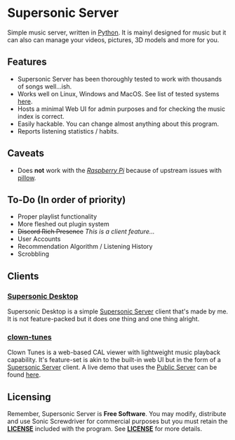 # Supersonic Server
Simple music server, written in [Python](https://python.org). It is mainyl designed for music but it can also can manage your videos, pictures, 3D models and more for you.
## Features
- Supersonic Server has been thoroughly tested to work with thousands of songs well...ish.
- Works well on Linux, Windows and MacOS. See list of tested systems [here](https://sonic.davros.io/getting-started/supported-systems/).
- Hosts a minimal Web UI for admin purposes and for checking the music index is correct.
- Easily hackable. You can change almost anything about this program.
- Reports listening statistics / habits.
## Caveats
- Does **not** work with the [*Raspberry Pi*](https://www.raspberrypi.com/) because of upstream issues with [pillow](https://pypi.org/project/Pillow/).
## To-Do (In order of priority)
- Proper playlist functionality
- More fleshed out plugin system
- ~~Discord Rich Presence~~ *This is a client feature...*
- User Accounts
- Recommendation Algorithm / Listening History
- Scrobbling
## Clients
### [Supersonic Desktop](https://github.com/Supersonic-Music/Supersonic-Desktop)
Supersonic Desktop is a simple [Supersonic Server](https://github.com/yuckdevchan/Supersonic-Server) client that's made by me. It is not feature-packed but it does one thing and one thing alright.
### [clown-tunes](https://github.com/circus-real/clown-tunes.)
Clown Tunes is a web-based CAL viewer with lightweight music playback capability. It's feature-set is akin to the built-in web UI but in the form of a [Supersonic Server](https://github.com/yuckdevchan/Supersonic-Server) client. A live demo that uses the [Public Server](http://atomic123.pythonanywhere.com) can be found [here]().
## Licensing
Remember, Supersonic Server is **Free Software**. You may modify, distribute and use Sonic Screwdriver for commercial purposes but you must retain the [**LICENSE**](https://spdx.org/licenses/MIT.html) included with the program. See [**LICENSE**](https://spdx.org/licenses/MIT.html) for more details.
